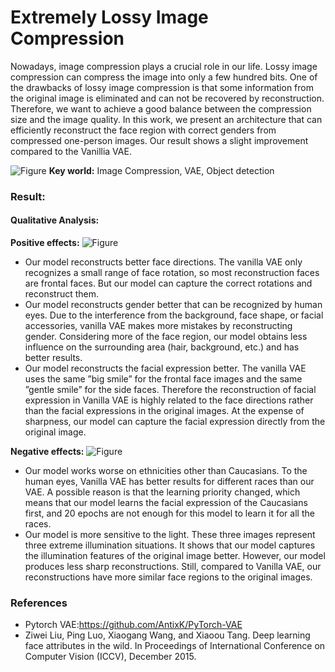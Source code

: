# Extremely Lossy Image Compression

Nowadays, image compression plays a crucial role in our life. Lossy image compression can compress the image into only a few hundred bits. One of the drawbacks of lossy image compression is that some information from the original image is eliminated and can not be recovered by reconstruction. Therefore, we want to achieve a good balance between the compression size and the image quality. In this work, we present an architecture that can efficiently reconstruct the face region with correct genders from compressed one-person images. Our result shows a slight improvement compared to the Vanillia VAE.

![Figure](https://github.com/wen0705/Extreme_Lossy-_Image_Compression/blob/main/fig/model.png)
**Key world:**
Image Compression, VAE, Object detection
### Result:
<!-- We conduct both qualitative and quantitative comparisons of Vanilla VAE and our VAE. Due to our limited computing power on colab (one GPU with a limit using time), we only conducted 20 epoch for each module. According to \cite{Subramanian2020}, the minimum epoch number to converge is 50 for vanilla VAE, therefore, our result only shows a slight improvement compared to the Vanilla VAE, especially in quantitative analysis. -->
#### Qualitative Analysis:
**Positive effects:**
![Figure](https://github.com/wen0705/Extreme_Lossy-_Image_Compression/blob/main/fig/advantage.png)
- Our model reconstructs better face directions. The vanilla VAE only recognizes a small range of face rotation, so most reconstruction faces are frontal faces. But our model can capture the correct rotations and reconstruct them.
- Our model reconstructs gender better that can be recognized by human eyes. Due to the interference from the background, face shape, or facial accessories, vanilla VAE makes more mistakes by reconstructing gender. Considering more of the face region, our model obtains less influence on the surrounding area (hair, background, etc.) and has better results.
- Our model reconstructs the facial expression better. The vanilla VAE uses the same ”big smile” for the frontal face images and the same ”gentle smile” for the side faces. Therefore the reconstruction of facial expression in Vanilla VAE is highly related to the face directions rather than the facial expressions in the original images. At the expense of sharpness, our model can capture the facial expression directly from the original image.

**Negative effects:**
![Figure](https://github.com/wen0705/Extreme_Lossy-_Image_Compression/blob/main/fig/disadvantage.png)
- Our model works worse on ethnicities other than Caucasians. To the human eyes, Vanilla VAE has better results for different races than our VAE. A possible reason is that the learning priority changed, which means that our model learns the facial expression of the Caucasians first, and 20 epochs are not enough for this model to learn it for all the races.
- Our model is more sensitive to the light. These three images represent three extreme illumination situations. It shows that our model captures the illumination features of the original image better. However, our model produces less sharp reconstructions. Still, compared to Vanilla VAE, our reconstructions have more similar face regions to the original images.



<!-- To approximate the best true distribution  of Z, we form a distribution p<sub>model</sub>(Z|X), which will be learned through a Gaussian-distribution.

We use Kullback-Leibler divergence between the encoder’s distribution p<sub>model</sub>(Z) and p<sub>data</sub>(Z|X) to present the loss L<sub>prior</sub>. This divergence measures how much information is lost when use p<sub>model</sub>(Z) to represent p<sub>data</sub>(Z|X). Then we sample Z<sub>p</sub> from this distribution.

The discriminator consists of a fixed stable VQA module, which presents the probable feature extraction, and a classification network C which assigns one to samples from p<sub>data</sub>(X) and zero to samples from p<sub>decoded</sub>(X|Z).
Define C<sub>r</sub> as the layer which denotes the probability of the image being original. This probability distribution from C<sub>r</sub> is the approximation of p<sub>data</sub>(X). 

Define Y as the hidden representation in the layer \subC<sub>r</sub>.

Given the discriminator X,  X<sub>hat</sub>,  X<sub>p</sub> as input and collect the corresponding Y : 
X --> 
<!-- Y, X<sub>hat</sub> -->
<!-- Y<sub>hat</sub>, X<sub>p</sub> --> 
<!-- Y<sub>p</sub> --> 
<!-- -->
<!-- The correspondence losses L<sub>GAN</sub> and L<sub>Disc</sub> are defined as follows: -->

<!-- Back-propagation: We use the partial derivation of L<sub>prior</sub> + L<sub>disc</sub> to update parameters in Encoder, use the partial derivation of r L<sub>disc</sub> - L<sub>GAN</sub> to update parameters in Decoder and use  the partial derivation of L<sub>GAN</sub> to update the parameters in Discriminator. -->

<!-- 
## Current Status:
-  We settled the basic structure of our network and most of our loss functions. Also we filtered out a reference-valuable existed algorithm and understand the proof process.
-  We tried to build a VAE demo with pytorch. [processing]
-  We tried to find\train a stable high quality network. [encountered problem with GPU,CUDA,CUDNN,torch conflict] -->


### References
- Pytorch VAE:https://github.com/AntixK/PyTorch-VAE
- Ziwei Liu, Ping Luo, Xiaogang Wang, and Xiaoou Tang. Deep learning face attributes in the wild. In Proceedings of International Conference on Computer Vision (ICCV), December 2015.

<!-- - ### VAE-GAN
  - [【MAIN Algo】Autoencoding beyond pixels using a learned similarity metric](https://arxiv.org/pdf/1512.09300.pdf)

- ### VQA
  - [Deep Learning and Visual Question Answering](https://towardsdatascience.com/deep-learning-and-visual-question-answering-c8c8093941bc) 
  - [Official-site VQA](https://visualqa.org/)
  - [VQA data reading tools(for evaluation and reading)](https://github.com/GT-Vision-Lab/VQA)
  - [VQA: Visual Question Answering (ICCV 2015)](https://arxiv.org/pdf/1505.00468.pdf)
  - [Generative Neural Network Based Image Compression](http://cs229.stanford.edu/proj2018/report/44.pdf) 
  - [VAE introduction](https://www.tensorflow.org/tutorials/generative/cvae)
  - [End-to-end Optimized Image Compression](https://arxiv.org/abs/1611.01704)
 -->
<!-- ## pretrained Model

- [ns-VQA【current testing...】](https://github.com/kexinyi/ns-vqa)
- [VQA](https://modelzoo.co/model/vqapytorch#pretrained-models)
 -->

<!-- ## image compression
- [image compression and code](https://github.com/zhiqiang-zhu/Image-Compression-Papers-and-Code) -->


